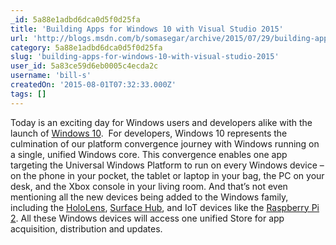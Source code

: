 ```yaml
---
_id: 5a88e1adbd6dca0d5f0d25fa
title: 'Building Apps for Windows 10 with Visual Studio 2015'
url: 'http://blogs.msdn.com/b/somasegar/archive/2015/07/29/building-apps-for-windows-10-with-visual-studio-2015.aspx'
category: 5a88e1adbd6dca0d5f0d25fa
slug: 'building-apps-for-windows-10-with-visual-studio-2015'
user_id: 5a83ce59d6eb0005c4ecda2c
username: 'bill-s'
createdOn: '2015-08-01T07:32:33.000Z'
tags: []
---
```


Today is an exciting day for Windows users and developers alike with the launch of <a href="http://www.windows.com/">Windows 10</a>.  For developers, Windows 10 represents the culmination of our platform convergence journey with Windows running on a single, unified Windows core. This convergence enables one app targeting the Universal Windows Platform to run on every Windows device – on the phone in your pocket, the tablet or laptop in your bag, the PC on your desk, and the Xbox console in your living room. And that’s not even mentioning all the new devices being added to the Windows family, including the <a href="http://www.microsoft.com/microsoft-hololens/en-us">HoloLens</a>, <a href="https://www.microsoft.com/microsoft-surface-hub/en-us">Surface Hub</a>, and IoT devices like the <a href="http://blogs.windows.com/buildingapps/2015/02/02/windows-10-coming-to-raspberry-pi-2/">Raspberry Pi 2</a>. All these Windows devices will access one unified Store for app acquisition, distribution and updates.
